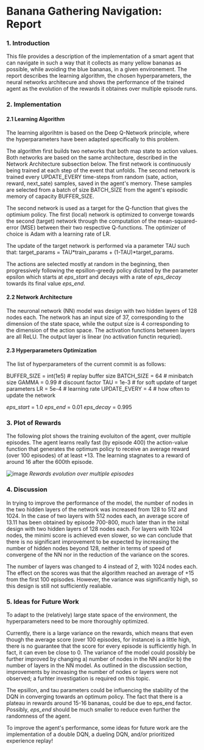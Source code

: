
# Banana Gathering Navigation: Report

### 1. Introduction

This file provides a description of the implementation of a smart agent that can navigate in such a way that it collects as many yellow bananas as possible, while avoiding the blue bananas, in a given environement. The report describes the learning algorithm, the chosen hyperparameters, the neural networks architecure and shows the performance of the trained agent as the evolution of the rewards it obtaines over multiple episode runs.

### 2. Implementation

#### 2.1 Learning Algorithm
The learning algorihtm is based on the Deep Q-Network principle, where the hyperparameters have been adapted specifically to this problem.

The algorithm first builds two networks that both map state to action values. Both networks are based on the same architecture, described in the Network Architecture subsection below. The first network is continuously being trained at each step of the event that unfolds. The second network is trained every UPDATE_EVERY time-steps from random (sate, action, reward, next_sate) samples, saved in the agent's memory. These samples are selected from a batch of size BATCH_SIZE from the agent's episodic memory of capacity BUFFER_SIZE.

The second network is used as a target for the Q-function that gives the optimium policy. The first (local) network is optimized to converge towards the second (target) network through the computation of the mean-squared-error (MSE) between their two respective Q-functions. The optimizer of choice is Adam with a learning rate of LR.

The update of the target network is performed via a parameter TAU such that: target_params = TAU*train_params + (1-TAU)*target_params.

The actions are selected mostly at random in the beginning, then progressively following the epsillon-greedy policy dictated by the parameter epsilon which starts at *eps_start* and decays with a rate of *eps_decay* towards its final value *eps_end*.


#### 2.2 Network Architecture
The neuronal network (NN) model was design with two hidden layers of 128 nodes each. The network has an input size of 37, corresponding to the dimension of the state space, while the output size is 4 corresponding to the dimension of the action space. The activation functions between layers are all ReLU. The output layer is linear (no activation functin requried).

#### 2.3 Hyperparameters Optimization

The list of hyperparameters of the current commit is as follows:

BUFFER_SIZE = int(1e5)  # replay buffer size
BATCH_SIZE = 64         # minibatch size
GAMMA = 0.99            # discount factor
TAU = 1e-3              # for soft update of target parameters
LR = 5e-4               # learning rate 
UPDATE_EVERY = 4        # how often to update the network

*eps_start* = 1.0
*eps_end* = 0.01
*eps_decay* = 0.995


### 3. Plot of Rewards

The following plot shows the training evoluiton of the agent, over multiple episodes. The agent learns really fast (by episode 400) the action-value function that generates the optimum policy to receive an average reward (over 100 episodes) of at least +13. The learning stagnates to a reward of around 16 after the 600th episode.

![image](https://github.com/mionescu/udacity-navigation/blob/report_improvement/rewards_plot_v1.png)
*Rewards evolution over multiple episodes*

### 4. Discussion
In trying to improve the performance of the model, the number of nodes in the two hidden layers of the network was increased from 128 to 512 and 1024. In the case of two layers with 512 nodes each, an average score of 13.11 has been obtained by episode 700-800, much later than in the inital design with two hidden layers of 128 nodes each. For layers with 1024 nodes, the minimi score is achieved even slower, so we can conclude that there is no significant improvement to be expected by increasing the number of hidden nodes beyond 128, neither in terms of speed of convergene of the NN nor in the reduction of the variance on the scores.

The number of layers was changed to 4 instead of 2, with 1024 nodes each. The effect on the scores was that the algorithm reached an average of +15 from the first 100 episodes. However, the variance was significantly high, so this design is still not sufficiently realiable.

### 5. Ideas for Future Work

To adapt to the (relatively) large state space of the environment, the hyperparameters need to be more thoroughly optimized.

Currently, there is a large variance on the rewards, which means that even though the average score (over 100 episodes, for instance) is a little high, there is no guarantee that the score for every episode is sufficiently high. In fact, it can even be close to 0. The variance of the model could possibly be further improved by changing a) number of nodes in the NN and/or b) the number of layers in the NN model. As outlined in the discussion section, improvements by increasing the number of nodes or layers were not observed; a furhter investigation is required on this topic.

The epsillon, and tau parameters could be influencing the stability of the DQN in converging towards an optimum policy. The fact that there is a plateau in rewards around 15-16 bananas, could be due to eps_end factor. Possibly, *eps_end* should be much smaller to reduce even further the randomness of the agent.

To improve the agent's performance, some ideas for future work are the implementation of a double DQN, a dueling DQN, and/or prioritized experience replay!
